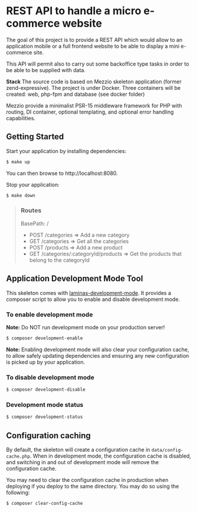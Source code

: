 # REST API to handle a micro e-commerce website 

The goal of this project is to provide a REST API which would allow to an application mobile or a full frontend website to be able to display a mini e-commerce site. 

This API will permit also to carry out some backoffice type tasks in order to be able to be supplied with data.


**Stack**
The source code is based on Mezzio skeleton application (former zend-expressive).
The project is under Docker. Three containers will be created: web, php-fpm and database (see docker folder)

Mezzio provide a minimalist PSR-15 middleware framework for PHP with routing, DI
container, optional templating, and optional error handling capabilities.


## Getting Started

Start your application by installing dependencies:

```bash
$ make up
```

You can then browse to http://localhost:8080.


Stop your application:

```bash
$ make down
```

> ### Routes
> BasePath: /
>   * POST   /categories                      => Add a new category
>   * GET    /categories                      => Get all the categories
>   * POST   /products                        => Add a new product
>   * GET    /categories/:categoryId/products => Get the products that belong to the categoryId 


## Application Development Mode Tool

This skeleton comes with [laminas-development-mode](https://github.com/laminas/laminas-development-mode). 
It provides a composer script to allow you to enable and disable development mode.

### To enable development mode

**Note:** Do NOT run development mode on your production server!

```bash
$ composer development-enable
```

**Note:** Enabling development mode will also clear your configuration cache, to 
allow safely updating dependencies and ensuring any new configuration is picked 
up by your application.

### To disable development mode

```bash
$ composer development-disable
```

### Development mode status

```bash
$ composer development-status
```

## Configuration caching

By default, the skeleton will create a configuration cache in
`data/config-cache.php`. When in development mode, the configuration cache is
disabled, and switching in and out of development mode will remove the
configuration cache.

You may need to clear the configuration cache in production when deploying if
you deploy to the same directory. You may do so using the following:

```bash
$ composer clear-config-cache
```